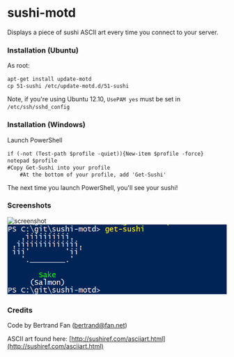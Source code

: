 # sushi-motd

Displays a piece of sushi ASCII art every time you connect to your server.

### Installation (Ubuntu)

As root:

	apt-get install update-motd
	cp 51-sushi /etc/update-motd.d/51-sushi
	
Note, if you're using Ubuntu 12.10, `UsePAM yes` must be set in `/etc/ssh/sshd_config`

### Installation (Windows)

Launch PowerShell

	if (-not (Test-path $profile -quiet)){New-item $profile -force}
	notepad $profile
	#Copy Get-Sushi into your profile
        #At the bottom of your profile, add 'Get-Sushi'

The next time you launch PowerShell, you'll see your sushi!

### Screenshots

![screenshot](https://github.com/bertrandom/sushi-motd/raw/gh-pages/screenshot.png)
![screenshot](https://github.com/1RedOne/sushi-motd/blob/master/PowerShellSushi.png)

### Credits

Code by Bertrand Fan (bertrand@fan.net)

ASCII art found here: [http://sushiref.com/asciiart.html](http://sushiref.com/asciiart.html)

